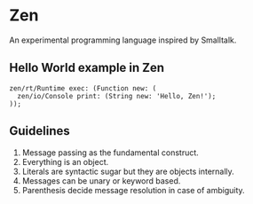 
# Zen

An experimental programming language inspired by Smalltalk.

## Hello World example in Zen

```Zen
zen/rt/Runtime exec: (Function new: (
  zen/io/Console print: (String new: 'Hello, Zen!');
));
```

## Guidelines

1. Message passing as the fundamental construct.
2. Everything is an object.
3. Literals are syntactic sugar but they are objects internally.
4. Messages can be unary or keyword based.
5. Parenthesis decide message resolution in case of ambiguity.
